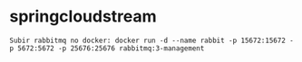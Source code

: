 # springcloudstream

`Subir rabbitmq no docker: docker run -d --name rabbit -p 15672:15672 -p 5672:5672 -p 25676:25676 rabbitmq:3-management`